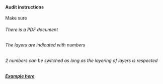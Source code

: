 #### Audit instructions

Make sure

###### There is a PDF document
###### The layers are indicated with numbers
###### 2 numbers can be switched as long as the layering of layers is respected 

##### [Example here](https://www.figma.com/file/YnrbPhItwgUy56I6Yne14S/UI-II---Ex-2?node-id=2%3A3)
